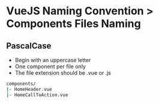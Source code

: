 # VueJS Naming Convention > Components Files Naming

## PascalCase
- Begin with an uppercase letter
- One component per file only
- The file extension should be .vue or .js

```sh
components/
|- HomeHeader.vue
|- HomeCallToAction.vue
```